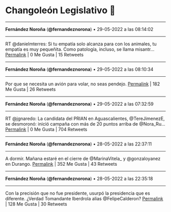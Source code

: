 # Changoleón Legislativo 🙈
*****
**Fernández Noroña** (**@fernandeznorona**) • 29-05-2022 a las 08:14:02
*****
RT @danielmterres: Si tu empatía solo alcanza para con los animales, tu empatía es muy pequeñita. Como patología, incluso, se llama misantr…
[Permalink](https://twitter.com/fernandeznorona/status/1530945572781408258) | 0 Me Gusta | 15 Retweets
*****
**Fernández Noroña** (**@fernandeznorona**) • 29-05-2022 a las 08:10:34
*****
Por que se necesita un avión para volar, no seas pendejo.
[Permalink](https://twitter.com/fernandeznorona/status/1530944699707580416) | 182 Me Gusta | 26 Retweets
*****
**Fernández Noroña** (**@fernandeznorona**) • 29-05-2022 a las 07:32:59
*****
RT @jgnaredo: La candidata del PRIAN en Aguascalientes, @TereJimenezE, se desmoronó: inició campaña con más de 20 puntos arriba de @Nora_Ru…
[Permalink](https://twitter.com/fernandeznorona/status/1530935240520306697) | 0 Me Gusta | 704 Retweets
*****
**Fernández Noroña** (**@fernandeznorona**) • 28-05-2022 a las 22:37:11
*****
A dormir. Mañana estaré en el cierre de @MarinaVitela_ y @gonzaloyanez en Durango.
[Permalink](https://twitter.com/fernandeznorona/status/1530800401502683140) | 352 Me Gusta | 43 Retweets
*****
**Fernández Noroña** (**@fernandeznorona**) • 28-05-2022 a las 22:35:18
*****
Con la precisión que no fue presidente, usurpó la presidencia que es diferente. ¿Verdad Tomandante Iberdrola alias @FelipeCalderon?
[Permalink](https://twitter.com/fernandeznorona/status/1530799929320476672) | 128 Me Gusta | 30 Retweets